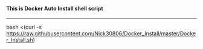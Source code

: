 #### This is Docker Auto Install shell script ####

----------------------------------------------------------------------------------------------------------------

bash <(curl -s https://raw.githubusercontent.com/Nick30806/Docker_Install/master/Docker_Install.sh)
